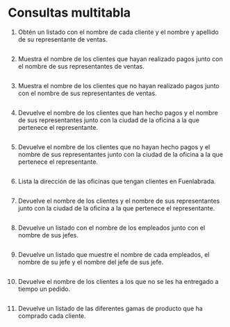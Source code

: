 # Consultas multitabla

1. Obtén un listado con el nombre de cada cliente y el nombre y apellido de su representante de ventas.

    ```sql

    ```

2. Muestra el nombre de los clientes que hayan realizado pagos junto con el nombre de sus representantes de ventas.

    ```sql

    ```

3. Muestra el nombre de los clientes que no hayan realizado pagos junto con el nombre de sus representantes de ventas.

    ```sql

    ```

4. Devuelve el nombre de los clientes que han hecho pagos y el nombre de sus representantes junto con la ciudad de la oficina a la que pertenece el representante.

    ```sql
    
    ```

5. Devuelve el nombre de los clientes que no hayan hecho pagos y el nombre de sus representantes junto con la ciudad de la oficina a la que pertenece el representante.

    ```sql
    
    ```

6. Lista la dirección de las oficinas que tengan clientes en Fuenlabrada.

    ```sql
    
    ```

7. Devuelve el nombre de los clientes y el nombre de sus representantes junto con la ciudad de la oficina a la que pertenece el representante.

    ```sql
    
    ```

8. Devuelve un listado con el nombre de los empleados junto con el nombre de sus jefes.

    ```sql
    
    ```

9. Devuelve un listado que muestre el nombre de cada empleados, el nombre de su jefe y el nombre del jefe de sus jefe.

    ```sql
    
    ```

10. Devuelve el nombre de los clientes a los que no se les ha entregado a tiempo un pedido.

    ```sql
    
    ```

11. Devuelve un listado de las diferentes gamas de producto que ha comprado cada cliente.

    ```sql
    
    ```